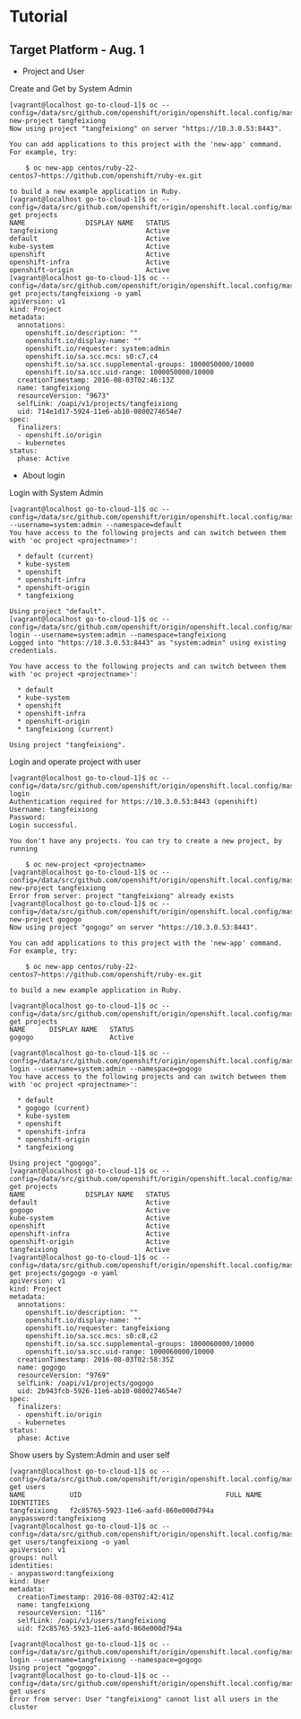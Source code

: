 Tutorial
=========

Target Platform - Aug. 1
-------------------------

* Project and User

Create and Get by System Admin

    [vagrant@localhost go-to-cloud-1]$ oc --config=/data/src/github.com/openshift/origin/openshift.local.config/master/admin.kubeconfig new-project tangfeixiong
    Now using project "tangfeixiong" on server "https://10.3.0.53:8443".
    
    You can add applications to this project with the 'new-app' command. For example, try:
    
        $ oc new-app centos/ruby-22-centos7~https://github.com/openshift/ruby-ex.git
    
    to build a new example application in Ruby.
    [vagrant@localhost go-to-cloud-1]$ oc --config=/data/src/github.com/openshift/origin/openshift.local.config/master/admin.kubeconfig get projects
    NAME               DISPLAY NAME   STATUS
    tangfeixiong                      Active
    default                           Active
    kube-system                       Active
    openshift                         Active
    openshift-infra                   Active
    openshift-origin                  Active
    [vagrant@localhost go-to-cloud-1]$ oc --config=/data/src/github.com/openshift/origin/openshift.local.config/master/admin.kubeconfig get projects/tangfeixiong -o yaml
    apiVersion: v1
    kind: Project
    metadata:
      annotations:
        openshift.io/description: ""
        openshift.io/display-name: ""
        openshift.io/requester: system:admin
        openshift.io/sa.scc.mcs: s0:c7,c4
        openshift.io/sa.scc.supplemental-groups: 1000050000/10000
        openshift.io/sa.scc.uid-range: 1000050000/10000
      creationTimestamp: 2016-08-03T02:46:13Z
      name: tangfeixiong
      resourceVersion: "9673"
      selfLink: /oapi/v1/projects/tangfeixiong
      uid: 714e1d17-5924-11e6-ab10-0800274654e7
    spec:
      finalizers:
      - openshift.io/origin
      - kubernetes
    status:
      phase: Active

* About login

Login with System Admin

    [vagrant@localhost go-to-cloud-1]$ oc --config=/data/src/github.com/openshift/origin/openshift.local.config/master/admin.kube --username=system:admin --namespace=default
    You have access to the following projects and can switch between them with 'oc project <projectname>':
    
      * default (current)
      * kube-system
      * openshift
      * openshift-infra
      * openshift-origin
      * tangfeixiong
    
    Using project "default".
    [vagrant@localhost go-to-cloud-1]$ oc --config=/data/src/github.com/openshift/origin/openshift.local.config/master/admin.kubeconfig login --username=system:admin --namespace=tangfeixiong
    Logged into "https://10.3.0.53:8443" as "system:admin" using existing credentials.
    
    You have access to the following projects and can switch between them with 'oc project <projectname>':
    
      * default
      * kube-system
      * openshift
      * openshift-infra
      * openshift-origin
      * tangfeixiong (current)
    
    Using project "tangfeixiong".

Login and operate project with user

    [vagrant@localhost go-to-cloud-1]$ oc --config=/data/src/github.com/openshift/origin/openshift.local.config/master/admin.kubeconfig login
    Authentication required for https://10.3.0.53:8443 (openshift)
    Username: tangfeixiong
    Password: 
    Login successful.
    
    You don't have any projects. You can try to create a new project, by running
    
        $ oc new-project <projectname>
    [vagrant@localhost go-to-cloud-1]$ oc --config=/data/src/github.com/openshift/origin/openshift.local.config/master/admin.kubeconfig new-project tangfeixiong
    Error from server: project "tangfeixiong" already exists
    [vagrant@localhost go-to-cloud-1]$ oc --config=/data/src/github.com/openshift/origin/openshift.local.config/master/admin.kubeconfig new-project gogogo
    Now using project "gogogo" on server "https://10.3.0.53:8443".
    
    You can add applications to this project with the 'new-app' command. For example, try:
    
        $ oc new-app centos/ruby-22-centos7~https://github.com/openshift/ruby-ex.git
    
    to build a new example application in Ruby.
    
    [vagrant@localhost go-to-cloud-1]$ oc --config=/data/src/github.com/openshift/origin/openshift.local.config/master/admin.kubeconfig get projects
    NAME      DISPLAY NAME   STATUS
    gogogo                   Active
    
    [vagrant@localhost go-to-cloud-1]$ oc --config=/data/src/github.com/openshift/origin/openshift.local.config/master/admin.kubeconfig login --username=system:admin --namespace=gogogo
    You have access to the following projects and can switch between them with 'oc project <projectname>':
    
      * default
      * gogogo (current)
      * kube-system
      * openshift
      * openshift-infra
      * openshift-origin
      * tangfeixiong
    
    Using project "gogogo".
    [vagrant@localhost go-to-cloud-1]$ oc --config=/data/src/github.com/openshift/origin/openshift.local.config/master/admin.kubeconfig get projects
    NAME               DISPLAY NAME   STATUS
    default                           Active
    gogogo                            Active
    kube-system                       Active
    openshift                         Active
    openshift-infra                   Active
    openshift-origin                  Active
    tangfeixiong                      Active
    [vagrant@localhost go-to-cloud-1]$ oc --config=/data/src/github.com/openshift/origin/openshift.local.config/master/admin.kubeconfig get projects/gogogo -o yaml
    apiVersion: v1
    kind: Project
    metadata:
      annotations:
        openshift.io/description: ""
        openshift.io/display-name: ""
        openshift.io/requester: tangfeixiong
        openshift.io/sa.scc.mcs: s0:c8,c2
        openshift.io/sa.scc.supplemental-groups: 1000060000/10000
        openshift.io/sa.scc.uid-range: 1000060000/10000
      creationTimestamp: 2016-08-03T02:58:35Z
      name: gogogo
      resourceVersion: "9769"
      selfLink: /oapi/v1/projects/gogogo
      uid: 2b943fcb-5926-11e6-ab10-0800274654e7
    spec:
      finalizers:
      - openshift.io/origin
      - kubernetes
    status:
      phase: Active

Show users by System:Admin and user self

    [vagrant@localhost go-to-cloud-1]$ oc --config=/data/src/github.com/openshift/origin/openshift.local.config/master/admin.kubeconfig get users
    NAME           UID                                    FULL NAME   IDENTITIES
    tangfeixiong   f2c85765-5923-11e6-aafd-860e000d794a               anypassword:tangfeixiong
    [vagrant@localhost go-to-cloud-1]$ oc --config=/data/src/github.com/openshift/origin/openshift.local.config/master/admin.kubeconfig get users/tangfeixiong -o yaml
    apiVersion: v1
    groups: null
    identities:
    - anypassword:tangfeixiong
    kind: User
    metadata:
      creationTimestamp: 2016-08-03T02:42:41Z
      name: tangfeixiong
      resourceVersion: "116"
      selfLink: /oapi/v1/users/tangfeixiong
      uid: f2c85765-5923-11e6-aafd-860e000d794a
    
    [vagrant@localhost go-to-cloud-1]$ oc --config=/data/src/github.com/openshift/origin/openshift.local.config/master/admin.kubeconfig login --username=tangfeixiong --namespace=gogogo
    Using project "gogogo".
    [vagrant@localhost go-to-cloud-1]$ oc --config=/data/src/github.com/openshift/origin/openshift.local.config/master/admin.kubeconfig get users
    Error from server: User "tangfeixiong" cannot list all users in the cluster
